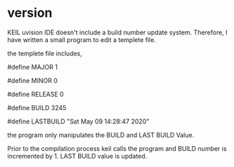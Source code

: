 # version
 
KEIL uvision IDE doesn't include a build number update system. 
Therefore, I have written a small program to edit a templete file.

the templete file includes,

#define MAJOR 1

#define MINOR 0

#define RELEASE 0

#define BUILD 3245

#define LASTBUILD "Sat May 09 14:28:47 2020"


the program only manipulates the BUILD and LAST BUILD Value.

Prior to the compilation process keil calls the program and BUILD number is incremented by 1.
LAST BUILD value is updated.

